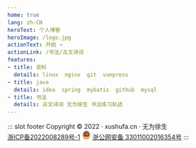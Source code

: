```yaml
---
home: true
lang: zh-CN
heroText: 个人博客
heroImage: /logo.jpg
actionText: 开始 →
actionLink: /书法/古文诗词
features:
- title: 资料
  details: linux  nginx  git  vuepress 
- title: java
  details: idea  spring  mybatis  github  mysql
- title: 书法
  details: 古文诗词 无为徐生 书法练习轨迹
---
```


::: slot footer
Copyright © 2022 · xushufa.cn · 无为徐生 <br/>  [浙ICP备2022008289号-1]( http://beian.miit.gov.cn/ ) <img src="/ba.png" width="20"> [浙公网安备 33011002016354号]( http://www.beian.gov.cn/portal/registerSystemInfo?recordcode=33011002016354 ) 
:::

